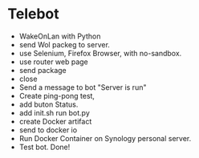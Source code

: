 # Telebot
* WakeOnLan with Python 
* send Wol packeg to server.
* use Selenium, Firefox Browser, with no-sandbox.
* use router web page
* send package 
* close
* Send a message to bot "Server is run"
* Create ping-pong test, 
* add buton Status.
* add init.sh run bot.py 
* create Docker artifact
* send to docker io 
* Run Docker Container on Synology personal server.
* Test bot.
Done!
